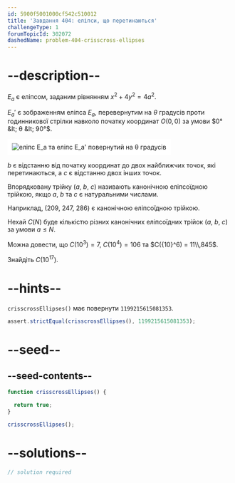 ```yaml
---
id: 5900f5001000cf542c510012
title: 'Завдання 404: еліпси, що перетинаються'
challengeType: 1
forumTopicId: 302072
dashedName: problem-404-crisscross-ellipses
---
```


# --description--

$E_a$ є еліпсом, заданим рівнянням $x^2 + 4y^2 = 4a^2$.

$E_a'$ є зображенням еліпса $E_a$, перевернутим на $θ$ градусів проти годинникової стрілки навколо початку координат $O(0, 0)$ за умови $0° &lt; θ &lt; 90°$.

<img class="img-responsive center-block" alt="еліпс E_a та еліпс E_a' повернутий на θ градусів" src="https://cdn.freecodecamp.org/curriculum/project-euler/crisscross-ellipses.gif" style="background-color: white; padding: 10px;" />

$b$ є відстанню від початку координат до двох найближчих точок, які перетинаються, а $c$ є відстанню двох інших точок.

Впорядковану трійку ($a$, $b$, $c$) називають канонічною еліпсоїдною трійкою, якщо $a$, $b$ та $c$ є натуральними числами.

Наприклад, (209, 247, 286) є канонічною еліпсоїдною трійкою.

Нехай $C(N)$ буде кількістю різних канонічних еліпсоїдних трійок ($a$, $b$, $c$) за умови $a ≤ N$.

Можна довести, що $C({10}^3) = 7$, $C({10}^4) = 106$ та $C({10}^6) = 11\\,845$.

Знайдіть $C({10}^{17})$.

# --hints--

`crisscrossEllipses()` має повернути `1199215615081353`.

```js
assert.strictEqual(crisscrossEllipses(), 1199215615081353);
```

# --seed--

## --seed-contents--

```js
function crisscrossEllipses() {

  return true;
}

crisscrossEllipses();
```

# --solutions--

```js
// solution required
```
